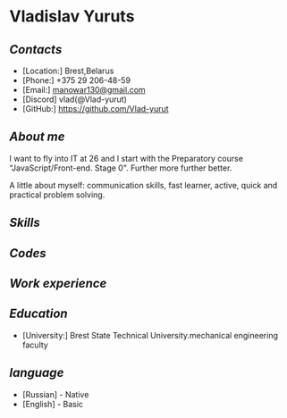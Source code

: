 #  **Vladislav Yuruts**

## *Contacts*
* [Location:] Brest,Belarus
* [Phone:] +375 29 206-48-59
* [Email:] manowar130@gmail.com
* [Discord] vlad(@Vlad-yurut)
* [GitHub:] <https://github.com/Vlad-yurut>

## *About me*
I want to fly into IT at 26 and I start with the Preparatory course “JavaScript/Front-end. Stage 0". Further more further better.

A little about myself: communication skills, fast learner, active, quick and practical problem solving.

## *Skills*

## *Codes*

## *Work experience*

## *Education*
 * [University:] Brest State Technical University.mechanical engineering faculty

## *language*
* [Russian] - Native
* [English] - Basic